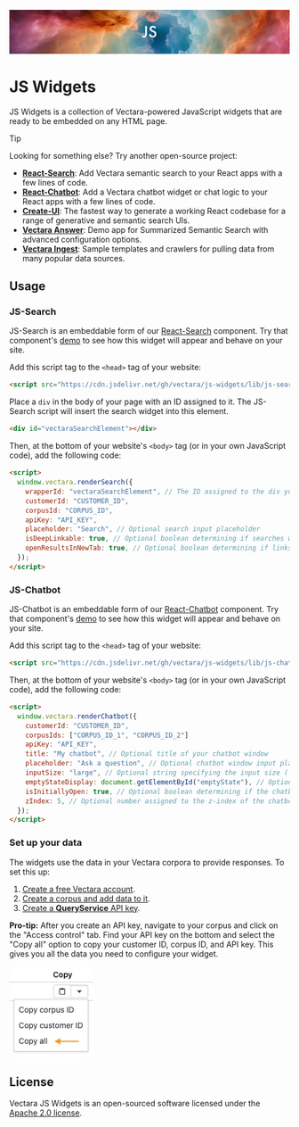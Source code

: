<p align="center">
  <img style="max-width: 100%;" alt="Welcome to JS Widgets" src="images/projectLogo.png"/>
</p>

# JS Widgets

JS Widgets is a collection of Vectara-powered JavaScript widgets that are ready to be embedded on any HTML page.

> [!TIP]
>
> Looking for something else? Try another open-source project:
>
> - **[React-Search](https://github.com/vectara/react-search)**: Add Vectara semantic search to your React apps with a few lines of code.
> - **[React-Chatbot](https://github.com/vectara/react-chatbot)**: Add a Vectara chatbot widget or chat logic to your React apps with a few lines of code.
> - **[Create-UI](https://github.com/vectara/create-ui)**: The fastest way to generate a working React codebase for a range of generative and semantic search UIs.
> - **[Vectara Answer](https://github.com/vectara/vectara-answer)**: Demo app for Summarized Semantic Search with advanced configuration options.
> - **[Vectara Ingest](https://github.com/vectara/vectara-ingest)**: Sample templates and crawlers for pulling data from many popular data sources.

## Usage

### JS-Search

JS-Search is an embeddable form of our [React-Search](https://github.com/vectara/react-search) component. Try that component's [demo](https://vectara.github.io/react-search/) to see how this widget will appear and behave on your site.

Add this script tag to the `<head>` tag of your website:

```html
<script src="https://cdn.jsdelivr.net/gh/vectara/js-widgets/lib/js-search.js"></script>
```

Place a `div` in the body of your page with an ID assigned to it. The JS-Search script will insert the search widget into this element.

```html
<div id="vectaraSearchElement"></div>
```

Then, at the bottom of your website's `<body>` tag (or in your own JavaScript code), add the following code:

```html
<script>
  window.vectara.renderSearch({
    wrapperId: "vectaraSearchElement", // The ID assigned to the div you made earlier
    customerId: "CUSTOMER_ID",
    corpusId: "CORPUS_ID",
    apiKey: "API_KEY",
    placeholder: "Search", // Optional search input placeholder
    isDeepLinkable: true, // Optional boolean determining if searches will be deeplinked (modifies page URL)
    openResultsInNewTab: true, // Optional boolean determining if links will open in a new tab
  });
</script>
```

### JS-Chatbot

JS-Chatbot is an embeddable form of our [React-Chatbot](https://github.com/vectara/react-chatbot) component. Try that component's [demo](https://vectara.github.io/react-chatbot/) to see how this widget will appear and behave on your site.

Add this script tag to the `<head>` tag of your website:

```html
<script src="https://cdn.jsdelivr.net/gh/vectara/js-widgets/lib/js-chatbot.js"></script>
```

Then, at the bottom of your website's `<body>` tag (or in your own JavaScript code), add the following code:

```html
<script>
  window.vectara.renderChatbot({
    customerId: "CUSTOMER_ID",
    corpusIds: ["CORPUS_ID_1", "CORPUS_ID_2"]
    apiKey: "API_KEY",
    title: "My chatbot", // Optional title of your chatbot window
    placeholder: "Ask a question", // Optional chatbot window input placeholder
    inputSize: "large", // Optional string specifying the input size ('large' or 'medium')
    emptyStateDisplay: document.getElementById("emptyState"), // Optional HTMLElement to display if the chat window is empty
    isInitiallyOpen: true, // Optional boolean determining if the chatbot window will be open on initial render
    zIndex: 5, // Optional number assigned to the z-index of the chatbot window
  });
</script>
```

### Set up your data

The widgets use the data in your Vectara corpora to provide responses. To set this up:

1. [Create a free Vectara account](https://console.vectara.com/signup).
2. [Create a corpus and add data to it](https://docs.vectara.com/docs/console-ui/creating-a-corpus).
3. [Create a **QueryService** API key](https://docs.vectara.com/docs/console-ui/manage-api-access#create-an-api-key).

**Pro-tip:** After you create an API key, navigate to your corpus and click on the "Access control" tab. Find your API key on the bottom and select the "Copy all" option to copy your customer ID, corpus ID, and API key. This gives you all the data you need to configure your widget.

![Copy all option](images/copyAll.jpg)

## License

Vectara JS Widgets is an open-sourced software licensed under the [Apache 2.0 license](/LICENSE).
